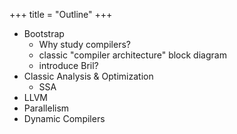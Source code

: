 +++
title = "Outline"
+++
- Bootstrap
    - Why study compilers?
    - classic "compiler architecture" block diagram
    - introduce Bril?
- Classic Analysis & Optimization
    - SSA
- LLVM
- Parallelism
- Dynamic Compilers
